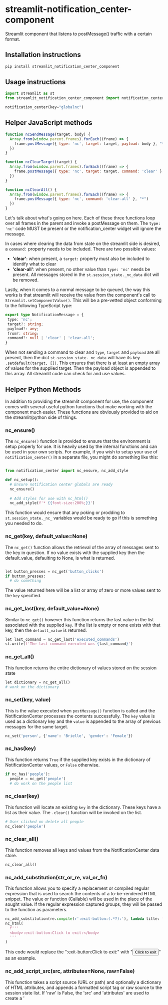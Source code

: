 # streamlit-notification_center-component

Streamlit component that listens to postMessage() traffic with a certain format.

## Installation instructions

```sh
pip install streamlit_notification_center_component
```

## Usage instructions

```python
import streamlit as st
from streamlit_notification_center_component import notification_center

notification_center(key="globalnc")
```

## Helper JavaScript methods

```js
function ncSendMessage(target, body) {
  Array.from(window.parent.frames).forEach((frame) => {
    frame.postMessage({ type: 'nc', target: target, payload: body }, "*")
  })
}

function ncClearTarget(target) {
  Array.from(window.parent.frames).forEach((frame) => {
    frame.postMessage({ type: 'nc', target: target, command: 'clear' }, "*")
  })
}

function ncClearAll() {
  Array.from(window.parent.frames).forEach((frame) => {
    frame.postMessage({ type: 'nc', command: 'clear-all' }, "*")
  })
}
```

Let's talk about what's going on here. Each of these three functions loop over all frames in the parent and invoke a postMessage on them. The `type: 'nc'` code MUST be present or the notification_center widget will ignore the message.

In cases where clearing the data from state on the streamlit side is desired, a `command:` property needs to be included. There are two possible values:

 * **'clear'**: when present, a `target:` property must also be included to identify what to clear
 * **'clear-all'**: when present, no other value than `type: 'nc'` needs be present. All messages stored in the `st.session_state._nc_data` dict will be removed.

 Lastly, when it comes to a normal message to be queued, the way this works is that streamlit will receive the value from the component's call to `Streamlit.setComponentValue()`. This will be a pre-vetted object conforming to the following TypeScript type:

 ```ts
 export type NotificationMessage = {
  type: 'nc';
  target?: string;
  payload?: any;
  from?: string;
  command?: null | 'clear' | 'clear-all';
}
```

When not sending a command to clear and `type`, `target` and `payload` are all present, then the dict `st.session_state._nc_data` will have its key `.setdefault(target, [])`. This ensures that there is at least an empty array of values for the supplied target. Then the payload object is appended to this array. All streamlit code can check for and use values. 

## Helper Python Methods

In addition to providing the streamlit component for use, the component comes with several useful python functions that make working with the component much easier. These functions are obviously provided to aid on the streamlit/python side of things.

### nc\_ensure()

The `nc_ensure()` function is provided to ensure that the environment is setup properly for use. It is heavily used by the internal functions and can be used in your own scripts. For example, if you wish to setup your use of `notification_center()` in a separate file, you might do something like this:

```python

from notification_center import nc_ensure, nc_add_style

def nc_setup():
  # Ensure notification center globals are ready
  nc_ensure()
  
  # Add styles for use with nc_html()
  nc_add_style(f'* {{font-size:200%;}}')
```

This function would ensure that any poking or prodding to `st.session_state._nc_` variables would be ready to go if this is something you needed to do.

### nc\_get(key, default_value=None)

The `nc_get()` function allows the retrieval of the array of messages sent to the key in question. If no value exists with the supplied key then the default_value, defaulting to None, is what is returned.

```python

let button_presses = nc_get('button_clicks')
if button_presses:
  # do something
```

The value returned here will be a list or array of zero or more values sent to the `key` specified.

### nc\_get\_last(key, default_value=None)

Similar to `nc_get()` however this function returns the last value in the list associated with the supplied `key`. If the list is empty or none exists with that key, then the `default_value` is returned.

```python
let last_command = nc_get_last('executed_commands')
st.write(f'The last command executed was {last_command}')
```

### nc\_get\_all()

This function returns the entire dictionary of values stored on the session state

```python
let dictionary = nc_get_all()
# work on the dictionary
```

### nc\_set(key, value)

This is the value executed when `postMessage()` function is called and the NotificationCenter processes the contents successfully. The `key` value is used as a dictionary key and the `value` is appended to the array of previous messages for the same target.

```python
nc_set('person', {'name': 'Brielle', 'gender': 'Female'})
```

### nc\_has(key)

This function returns `True` if the supplied key exists in the dictionary of NotificationCenter values, or `False` otherwise.

```python
if nc_has('people'):
  people = nc_get('people')
  # do work on the people list
```

### nc\_clear(key)

This function will locate an existing `key` in the dictionary. These keys have a list as their value. The `.clear()` function will be invoked on the list.

```python
# User clicked on delete all people
nc_clear('people')
```

### nc\_clear\_all()

This function removes all keys and values from the NotificationCenter data store.

```python
nc_clear_all()
```

### nc\_add\_substitution(str\_or\_re, val\_or\_fn)

This function allows you to specify a replacement or compiled regular expression that is used to search the contents of a to-be-rendered HTML snippet. The value or function (Callable) will be used in the place of the sought value. If the regular expression captured groups, they will be passed to the function as parameters.

```python
nc_add_substitution(re.compile(r':exit-button:(.*?):'), lambda title: f'<button>{title}</button>')
nc_html(
  f'''
  <body>:exit-button:Click to exit:</body>
  '''
)
```

This code would replace the ":exit-button:Click to exit:" with "<button>Click to exit</button>" as an example.

### nc\_add\_script\_src(src, attributes=None, raw=False)

This function takes a script source (URL or path) and optionally a dictionary of HTML attributes, and appends a formatted script tag or raw source to the session state list. If 'raw' is False, the 'src' and 'attributes' are used to create a '<script>' tag using BeautifulSoup. Each of these tags are inserted in subsequent `nc_html()` calls.

```python
nc_add_script_src('https://remotejslibrary.com/script.js')
nc_html(...) # remotejslibrary is automatically inserted into the nc_html
```

### nc\_add\_link\_rel(src, attributes=None, raw=False)

This function takes a link source (URL or path) and optionally a dictionary of HTML attributes, and appends a formatted link tag or raw source to the '_nc_link_rels' session state list. If 'raw' is False, the 'href' and 'attributes' are used to create a '<link>' tag using BeautifulSoup. Each of these tags are inserted in subsequent `nc_html()` calls.

```python
nc_add_link_rel('https://remotescript.com/style.css')
nc_html(...) # remote css script is automatically inserted into the nc_html
```

### nc\_add\_script(script)

The function `nc_html()` is a more function version of the `st.components.v1.html()`. The `nc_html()` function will pre-inject CSS, JavaScript and any HTML snippets previously setup as global pre-defines. The `nc_add_script()` function allows you to add a snippet of JavaScript to all `nc_html()` calls before the supplied HTML string.

```python
nc_add_script(
  f'''
  Object.defineProperty(Array.prototype, 'first', { get: function() { return this?.[0] } })
  '''
)
```

After running this function, the next time `nc_html()` is invoked, the component added to the page will have access to JavaScript arrays with a getter on each instance called `.first` that dynamically returns the first value or `null` if there isn't one.

### nc\_add\_style(style)

The function `nc_html()` is a more function version of the `st.components.v1.html()`. The `nc_html()` function will pre-inject CSS, JavaScript and any HTML snippets previously setup as global pre-defines. The `nc_add_style()` function allows you to add a snippet of CSS to all `nc_html()` calls before the supplied HTML string.

```python
nc_add_styles(f'* {{ font-size: 200%; }}')
```

When executed, all subsequent `nc_html()` calls will find their contents' font sizes increased to 200%.

### nc\_add\_html(html)

This function adds a new snippet of html that will be included in all calls to `nc_html()`. 

```python
nc_add_html(f'<hr/>')
```

When next `nc_html()` is executed, it will always be preceded by a horizontal rule.

### nc\_reset\_script\_srcs()

This function removes all previously specified script sources. 

### nc\_reset\_link\_rels()

This function removes all previously specified link tags. 

### nc\_reset\_subs()

This function removes all previously specified substitutions. 

### nc\_reset\_scripts()

Resets all JavaScript snippets to the defaults. The defaults are the three aforementioned JavaScript Helper functions.

### nc\_reset\_styles()

This function removes all globally added CSS snippets previously added using `nc_add_style()`. 

### nc\_reset\_html()

Simlar in function to `nc_reset_scripts()` or `nc_reset_styles()`, the function `nc_reset_html()` removes all previously added HTML snippets.

### nc\_listen(to, callback)

Probably one of the most useful function, this call will execute the supplied callback whenever any new value is set with a `key`/`target` that matches the `to` value supplied to this function.

```python
unsub = nc_listen('add_person', lambda person: print(person))
# when done
unsub()
```

This function also returns a function or `Callable` that when invoked will trigger an unsubscribe on the internal event manager.

### nc\_html(html, extra\_js=[], extra\_css=[], width=None, height=None, scrolling=False)

The creme of the crop, injects a component of HTML into the page. This HTML iframe that gets injected will be prefixed by any previous calls to `nc_add_html()`, `nc_add_style()`, and `nc_add_script()`. Even when no other code is injected, at least the three helper JavaScript functions above will be present. This allows simple code like this to work:

```python
nc_html(f"<a onclick=\"ncSendMessage('target', {{...}})\">Send Message</a>")
```

### ns\_use\_bootstrap()

This function invokes both `nc_add_link_rel()` and `nc_add_script_src()` to include Bootstrap 5.13 CSS and JavaScript libraries for each subsequent use of `nc_html()`. 

## Usage Examples

Okay, down to brass tacks. The `streamlit_notification_center_component`'s primary purpose is to allow code in other custom components to send data back to streamlit in one shared location or to allow HTML in a call to `st.components.v1.html` to communicate back to the Python streamlit side of things. Currently layout is very limited in streamlit from an HTML perspective. Being able to write a quick layout using something like a table or set of inline-block divs is doable using the `st.components.v1.html` approach. However as soon as you have an action or other feature that needs to send data back to streamlit, you've moved into custom component territory.

### Working with `st.components.v1.html`

Let's take the most common example first. If you wanted to introduce the following HTML with a stylized link that looks like a button

````python
from notification_center import notification_center, nc_html, nc_add_style, nc_listen

notification_center(key="globalnc")

nc_listen('data', lambda data: print('data added', data))

nc_add_script(
  f'''
  function sendData() {{ ncSendMessage('data', {{msg: 'Stylized Button Pressed'}}) }}
  '''
)

nc_add_style(
  f'''
  a.stylized-button {{
    padding: 0.25em;
    margin: 0.1em;
    border: 1px solid slategrey;
    background-color: lightslategray;
    border-radius: 5px;
    color: lightyellow;
    cursor: pointer;
    display: inline-block;
    user-select: none;        
  }}
  '''
)

nc_html(f'<a class="stylized-button" onclick="sendData()">Button</a>')
````

What's going on here? Well, first off we are creating a new instance of the `notification_center()` component. The key supplied can be anything but will positively identify this NotificationCenter instance from another should there be one. If debug printing is enabled (see below) then you'll see "[NotificationCenter(key)][target] value" strings in the python logs. Note that key will be the `key=` value supplied when the `notification_center()` component is created, `target` will be the key the array of messages will be appended to and `value` will be the array of values for that `target`.

Then we are injecting into the page a block of HTML with some CSS and JavaScript. You'll note in this example that the `ncSendMessage` function from above is being used in the block. This is the easiest way to handle sending a `postMessage()` call to all frames in the parent of the iframe this code will reside in. The `NotificationCenter` component will be residing in another iframe with how streamlit works. 

We now have the ability to inject custom HTML that can speak back to streamlit into your streamlit pages. Something that was not provided by default behavior.

### Working with custom components

Other components should be able to import `notification_center` and use the `nc-` prefixed python functions for communicating with NotificationCenter data. As components send messages to the NotificationCenter, those values can be checked on the python side and can be worked with.

### Debug messaging

If you're running into trouble, turn on debug messaging. This is a runtime variable that is set in

```python
st.session_state.setdefault('_nc_debug', False)
```

To turn it on, simply change the value to True

```python
st.session_state._nc_debug = True
```

### Visual examples

![Screenshot 2023-08-16 at 2 25 06 PM](https://github.com/cafemedia/streamlit_notification_center_component/assets/225558/643b1557-9a2c-49cb-9182-f1ddb28d23b4)


After this point you'll see NotificationCenter messages appearing in your Python console.

